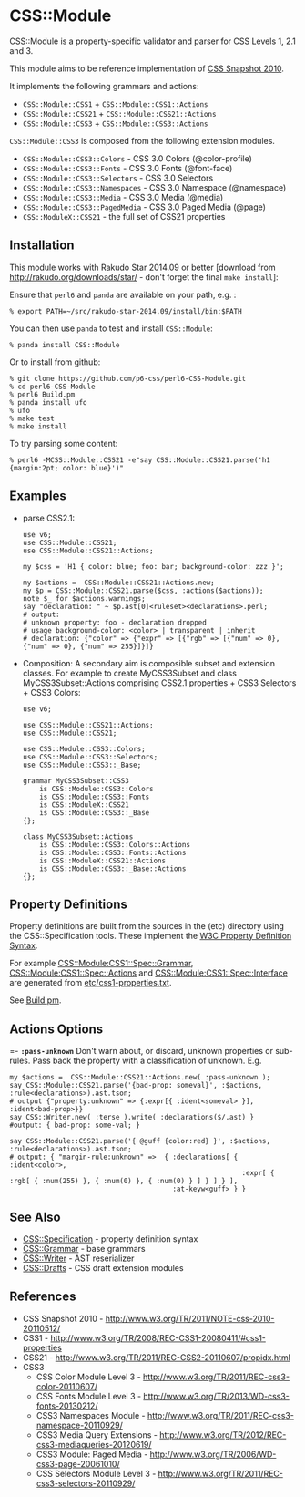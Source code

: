 # CSS::Module

CSS::Module is a property-specific validator and parser for CSS Levels 1, 2.1 and  3.

This module aims to be reference implementation of [CSS Snapshot 2010](http://www.w3.org/TR/2011/NOTE-css-2010-20110512/).

It implements the following grammars and actions:

- `CSS::Module::CSS1` + `CSS::Module::CSS1::Actions`
- `CSS::Module::CSS21` + `CSS::Module::CSS21::Actions`
- `CSS::Module::CSS3` + `CSS::Module::CSS3::Actions`

`CSS::Module::CSS3` is composed from the following extension modules.

- `CSS::Module::CSS3::Colors`     - CSS 3.0 Colors (@color-profile)
- `CSS::Module::CSS3::Fonts`      - CSS 3.0 Fonts (@font-face)
- `CSS::Module::CSS3::Selectors`  - CSS 3.0 Selectors
- `CSS::Module::CSS3::Namespaces` - CSS 3.0 Namespace (@namespace)
- `CSS::Module::CSS3::Media`      - CSS 3.0 Media (@media)
- `CSS::Module::CSS3::PagedMedia` - CSS 3.0 Paged Media (@page)
- `CSS::ModuleX::CSS21`           - the full set of CSS21 properties

## Installation

This module works with Rakudo Star 2014.09 or better [download from http://rakudo.org/downloads/star/ - don't forget the final `make install`]:

Ensure that `perl6` and `panda` are available on your path, e.g. :

    % export PATH=~/src/rakudo-star-2014.09/install/bin:$PATH

You can then use `panda` to test and install `CSS::Module`:

    % panda install CSS::Module

Or to install from github:

    % git clone https://github.com/p6-css/perl6-CSS-Module.git
    % cd perl6-CSS-Module
    % perl6 Build.pm
    % panda install ufo
    % ufo
    % make test
    % make install

To try parsing some content:

    % perl6 -MCSS::Module::CSS21 -e"say CSS::Module::CSS21.parse('h1 {margin:2pt; color: blue}')"

## Examples

- parse CSS2.1:

    ```
    use v6;
    use CSS::Module::CSS21;
    use CSS::Module::CSS21::Actions;

    my $css = 'H1 { color: blue; foo: bar; background-color: zzz }';

    my $actions =  CSS::Module::CSS21::Actions.new;
    my $p = CSS::Module::CSS21.parse($css, :actions($actions));
    note $_ for $actions.warnings;
    say "declaration: " ~ $p.ast[0]<ruleset><declarations>.perl;
    # output:
    # unknown property: foo - declaration dropped
    # usage background-color: <color> | transparent | inherit
    # declaration: {"color" => {"expr" => [{"rgb" => [{"num" => 0}, {"num" => 0}, {"num" => 255}]}]}
    ```

- Composition: A secondary aim is composible subset and extension classes. For example to create MyCSS3Subset and class MyCSS3Subset::Actions comprising CSS2.1 properties + CSS3 Selectors + CSS3 Colors:

    ```
    use v6;

    use CSS::Module::CSS21::Actions;
    use CSS::Module::CSS21;

    use CSS::Module::CSS3::Colors;
    use CSS::Module::CSS3::Selectors;
    use CSS::Module::CSS3::_Base;

    grammar MyCSS3Subset::CSS3
        is CSS::Module::CSS3::Colors
        is CSS::Module::CSS3::Fonts
        is CSS::ModuleX::CSS21
        is CSS::Module::CSS3::_Base
    {};

    class MyCSS3Subset::Actions
        is CSS::Module::CSS3::Colors::Actions
        is CSS::Module::CSS3::Fonts::Actions
        is CSS::ModuleX::CSS21::Actions
        is CSS::Module::CSS3::_Base::Actions
    {};
    ```

## Property Definitions

Property definitions are built from the sources in the (etc) directory using the CSS::Specification tools. These implement the [W3C Property Definition Syntax](https://developer.mozilla.org/en-US/docs/Web/CSS/Value_definition_syntax).

For example [CSS::Module:CSS1::Spec::Grammar](lib/CSS/Module/CSS1/Spec/Grammar.pm), [CSS::Module:CSS1::Spec::Actions](lib/CSS/Module/CSS1/Spec/Actions.pm) and [CSS::Module:CSS1::Spec::Interface](lib/CSS/Module/CSS1/Spec/Interface.pm) are generated from [etc/css1-properties.txt](etc/css1-properties.txt).

See [Build.pm](Build.pm).

## Actions Options

=- **`:pass-unknown`** Don't warn about, or discard, unknown properties or sub-rules. Pass back the property with a classification
of unknown. E.g.

    my $actions =  CSS::Module::CSS21::Actions.new( :pass-unknown );
    say CSS::Module::CSS21.parse('{bad-prop: someval}', :$actions, :rule<declarations>).ast.tson;
    # output {"property:unknown" => {:expr[{ :ident<someval> }], :ident<bad-prop>}}
    say CSS::Writer.new( :terse ).write( :declarations($/.ast) }
    #output: { bad-prop: some-val; }

    say CSS::Module::CSS21.parse('{ @guff {color:red} }', :$actions, :rule<declarations>).ast.tson;
    # output: { "margin-rule:unknown" =>  { :declarations[ { :ident<color>,
                                                             :expr[ { :rgb[ { :num(255) }, { :num(0) }, { :num(0) } ] } ] } ],
                                            :at-keyw<guff> } }

## See Also

- [CSS::Specification](https://github.com/p6-css/perl6-CSS-Specification) - property definition syntax
- [CSS::Grammar](https://github.com/p6-css/perl6-CSS-Grammar) - base grammars
- [CSS::Writer](https://github.com/p6-css/perl6-CSS-Writer) - AST reserializer
- [CSS::Drafts](https://github.com/p6-css/perl6-CSS-Drafts) - CSS draft extension modules

## References

- CSS Snapshot 2010 - http://www.w3.org/TR/2011/NOTE-css-2010-20110512/
- CSS1 - http://www.w3.org/TR/2008/REC-CSS1-20080411/#css1-properties
- CSS21 - http://www.w3.org/TR/2011/REC-CSS2-20110607/propidx.html
- CSS3
  - CSS Color Module Level 3 - http://www.w3.org/TR/2011/REC-css3-color-20110607/
  - CSS Fonts Module Level 3 - http://www.w3.org/TR/2013/WD-css3-fonts-20130212/
  - CSS3 Namespaces Module - http://www.w3.org/TR/2011/REC-css3-namespace-20110929/
  - CSS3 Media Query Extensions - http://www.w3.org/TR/2012/REC-css3-mediaqueries-20120619/
  - CSS3 Module: Paged Media - http://www.w3.org/TR/2006/WD-css3-page-20061010/
  - CSS Selectors Module Level 3 - http://www.w3.org/TR/2011/REC-css3-selectors-20110929/



